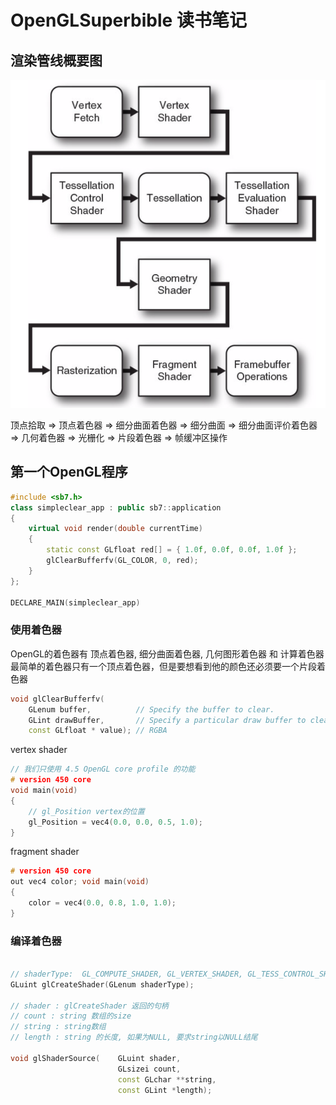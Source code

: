
# OpenGLSuperbible 读书笔记

## 渲染管线概要图
![渲染管线](./images/graphics_pipeline.png)

顶点拾取 => 顶点着色器 => 
细分曲面着色器 => 细分曲面 =>  细分曲面评价着色器 => 
几何着色器 =>
光栅化 => 片段着色器 =>  帧缓冲区操作

## 第一个OpenGL程序

```cpp
#include <sb7.h>
class simpleclear_app : public sb7::application
{
    virtual void render(double currentTime)
    {
        static const GLfloat red[] = { 1.0f, 0.0f, 0.0f, 1.0f };
        glClearBufferfv(GL_COLOR, 0, red);
    }
};

DECLARE_MAIN(simpleclear_app)

```

### 使用着色器
OpenGL的着色器有 顶点着色器, 细分曲面着色器, 几何图形着色器 和 计算着色器
最简单的着色器只有一个顶点着色器，但是要想看到他的颜色还必须要一个片段着色器

```cpp
void glClearBufferfv(
    GLenum buffer,          // Specify the buffer to clear.
    GLint drawBuffer,       // Specify a particular draw buffer to clear.
    const GLfloat * value); // RGBA
```

vertex shader
```cpp
// 我们只使用 4.5 OpenGL core profile 的功能
# version 450 core
void main(void)
{
    // gl_Position vertex的位置
    gl_Position = vec4(0.0, 0.0, 0.5, 1.0);
}
```

fragment shader
```cpp
# version 450 core
out vec4 color; void main(void)
{
    color = vec4(0.0, 0.8, 1.0, 1.0);
}
```

### 编译着色器

```cpp

// shaderType:  GL_COMPUTE_SHADER, GL_VERTEX_SHADER, GL_TESS_CONTROL_SHADER, GL_TESS_EVALUATION_SHADER, GL_GEOMETRY_SHADER, or GL_FRAGMENT_SHADER.
GLuint glCreateShader(GLenum shaderType);

// shader : glCreateShader 返回的句柄
// count : string 数组的size
// string : string数组
// length : string 的长度, 如果为NULL, 要求string以NULL结尾

void glShaderSource(	GLuint shader,
                        GLsizei count,
                        const GLchar **string,
                        const GLint *length);

```



